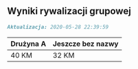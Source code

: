 ## Wyniki rywalizacji grupowej

```markdown
Aktualizacja: 2020-05-28 22:39:59
```

Drużyna A | Jeszcze bez nazwy
------------ | -------------
 40 KM | 32 KM